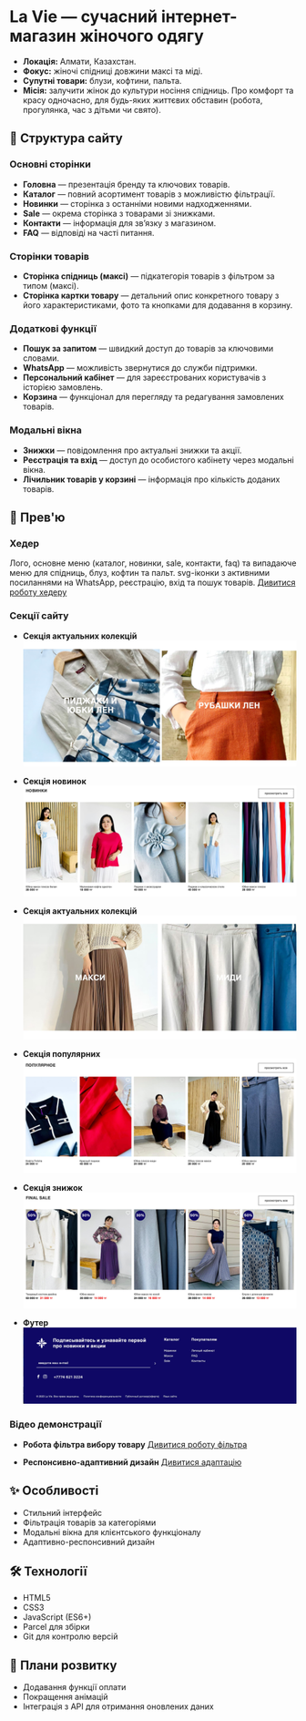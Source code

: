 # **La Vie** — сучасний інтернет-магазин жіночого одягу

- **Локація:** Алмати, Казахстан.
- **Фокус:** жіночі спідниці довжини максі та міді.
- **Супутні товари:** блузи, кофтини, пальта.
- **Місія:** залучити жінок до культури носіння спідниць. Про комфорт та красу одночасно, для будь-яких життєвих обставин (робота, прогулянка, час з дітьми чи свято).

## 📂 Структура сайту

### **Основні сторінки**
- **Головна** — презентація бренду та ключових товарів.
- **Каталог** — повний асортимент товарів з можливістю фільтрації.
- **Новинки** — сторінка з останніми новими надходженнями.
- **Sale** — окрема сторінка з товарами зі знижками.
- **Контакти** — інформація для зв’язку з магазином.
- **FAQ** — відповіді на часті питання.

### **Сторінки товарів**
- **Сторінка спідниць (максі)** — підкатегорія товарів з фільтром за типом (максі).
- **Сторінка картки товару** — детальний опис конкретного товару з його характеристиками, фото та кнопками для додавання в корзину.

### **Додаткові функції**
- **Пошук за запитом** — швидкий доступ до товарів за ключовими словами.
- **WhatsApp** — можливість звернутися до служби підтримки.
- **Персональний кабінет** — для зареєстрованих користувачів з історією замовлень.
- **Корзина** — функціонал для перегляду та редагування замовлених товарів.

### **Модальні вікна**
- **Знижки** — повідомлення про актуальні знижки та акції.
- **Реєстрація та вхід** — доступ до особистого кабінету через модальні вікна.
- **Лічильник товарів у корзині** — інформація про кількість доданих товарів.

## 📸 Прев'ю

### Хедер
Лого, основне меню (каталог, новинки, sale, контакти, faq) та випадаюче меню для спідниць, блуз, кофтин та пальт. svg-іконки з активними посиланнями на WhatsApp, реєстрацію, вхід та пошук товарів.
[Дивитися роботу хедеру](https://vimeo.com/manage/videos/1026673508)

### Секції сайту
- **Секція актуальних колекцій**
![Секція актуальних колекцій](docs/screenshots/suit.jpg)

- **Секція новинок**
![Секція новинок](docs/screenshots/new.jpg)

- **Секція актуальних колекцій**
![Секція актуальних колекцій](docs/screenshots/maximidi.jpg)

- **Секція популярних**
![Секція популярних](docs/screenshots/popular.jpg)

- **Секція знижок**
![Секція знижок](docs/screenshots/sale.jpg)

- **Футер**
![Футер](docs/screenshots/footer.jpg)

### Відео демонстрації
- **Робота фільтра вибору товару**
[Дивитися роботу фільтра](https://vimeo.com/manage/videos/1026673582)

- **Респонсивно-адаптивний дизайн**
[Дивитися адаптацію](https://vimeo.com/manage/videos/1026673350)

## ✨ Особливості
- Стильний інтерфейс
- Фільтрація товарів за категоріями
- Модальні вікна для клієнтського функціоналу
- Адаптивно-респонсивний дизайн

## 🛠️ Технології
- HTML5
- CSS3
- JavaScript (ES6+)
- Parcel для збірки
- Git для контролю версій

## 🚧 Плани розвитку
- Додавання функції оплати
- Покращення анімацій
- Інтеграція з API для отримання оновлених даних

